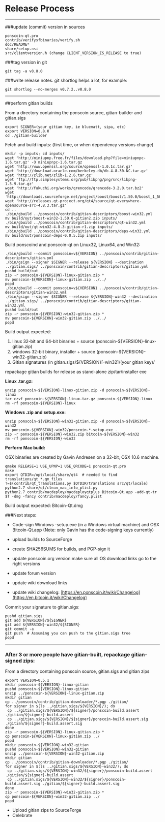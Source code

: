 Release Process
====================

* * *

###update (commit) version in sources


	ponscoin-qt.pro
	contrib/verifysfbinaries/verify.sh
	doc/README*
	share/setup.nsi
	src/clientversion.h (change CLIENT_VERSION_IS_RELEASE to true)

###tag version in git

	git tag -a v0.8.0

###write release notes. git shortlog helps a lot, for example:

	git shortlog --no-merges v0.7.2..v0.8.0

* * *

##perform gitian builds

 From a directory containing the ponscoin source, gitian-builder and gitian.sigs
  
	export SIGNER=(your gitian key, ie bluematt, sipa, etc)
	export VERSION=0.8.0
	cd ./gitian-builder

 Fetch and build inputs: (first time, or when dependency versions change)

	mkdir -p inputs; cd inputs/
	wget 'http://miniupnp.free.fr/files/download.php?file=miniupnpc-1.6.tar.gz' -O miniupnpc-1.6.tar.gz
	wget 'http://www.openssl.org/source/openssl-1.0.1c.tar.gz'
	wget 'http://download.oracle.com/berkeley-db/db-4.8.30.NC.tar.gz'
	wget 'http://zlib.net/zlib-1.2.6.tar.gz'
	wget 'ftp://ftp.simplesystems.org/pub/libpng/png/src/libpng-1.5.9.tar.gz'
	wget 'http://fukuchi.org/works/qrencode/qrencode-3.2.0.tar.bz2'
	wget 'http://downloads.sourceforge.net/project/boost/boost/1.50.0/boost_1_50_0.tar.bz2'
	wget 'http://releases.qt-project.org/qt4/source/qt-everywhere-opensource-src-4.8.3.tar.gz'
	cd ..
	./bin/gbuild ../ponscoin/contrib/gitian-descriptors/boost-win32.yml
	mv build/out/boost-win32-1.50.0-gitian2.zip inputs/
	./bin/gbuild ../ponscoin/contrib/gitian-descriptors/qt-win32.yml
	mv build/out/qt-win32-4.8.3-gitian-r1.zip inputs/
	./bin/gbuild ../ponscoin/contrib/gitian-descriptors/deps-win32.yml
	mv build/out/ponscoin-deps-0.0.5.zip inputs/

 Build ponscoind and ponscoin-qt on Linux32, Linux64, and Win32:
  
	./bin/gbuild --commit ponscoin=v${VERSION} ../ponscoin/contrib/gitian-descriptors/gitian.yml
	./bin/gsign --signer $SIGNER --release ${VERSION} --destination ../gitian.sigs/ ../ponscoin/contrib/gitian-descriptors/gitian.yml
	pushd build/out
	zip -r ponscoin-${VERSION}-linux-gitian.zip *
	mv ponscoin-${VERSION}-linux-gitian.zip ../../
	popd
	./bin/gbuild --commit ponscoin=v${VERSION} ../ponscoin/contrib/gitian-descriptors/gitian-win32.yml
	./bin/gsign --signer $SIGNER --release ${VERSION}-win32 --destination ../gitian.sigs/ ../ponscoin/contrib/gitian-descriptors/gitian-win32.yml
	pushd build/out
	zip -r ponscoin-${VERSION}-win32-gitian.zip *
	mv ponscoin-${VERSION}-win32-gitian.zip ../../
	popd

  Build output expected:

  1. linux 32-bit and 64-bit binaries + source (ponscoin-${VERSION}-linux-gitian.zip)
  2. windows 32-bit binary, installer + source (ponscoin-${VERSION}-win32-gitian.zip)
  3. Gitian signatures (in gitian.sigs/${VERSION}[-win32]/(your gitian key)/

repackage gitian builds for release as stand-alone zip/tar/installer exe

**Linux .tar.gz:**

	unzip ponscoin-${VERSION}-linux-gitian.zip -d ponscoin-${VERSION}-linux
	tar czvf ponscoin-${VERSION}-linux.tar.gz ponscoin-${VERSION}-linux
	rm -rf ponscoin-${VERSION}-linux

**Windows .zip and setup.exe:**

	unzip ponscoin-${VERSION}-win32-gitian.zip -d ponscoin-${VERSION}-win32
	mv ponscoin-${VERSION}-win32/ponscoin-*-setup.exe .
	zip -r ponscoin-${VERSION}-win32.zip bitcoin-${VERSION}-win32
	rm -rf ponscoin-${VERSION}-win32

**Perform Mac build:**

  OSX binaries are created by Gavin Andresen on a 32-bit, OSX 10.6 machine.

	qmake RELEASE=1 USE_UPNP=1 USE_QRCODE=1 ponscoin-qt.pro
	make
	export QTDIR=/opt/local/share/qt4  # needed to find translations/qt_*.qm files
	T=$(contrib/qt_translations.py $QTDIR/translations src/qt/locale)
	python2.7 share/qt/clean_mac_info_plist.py
	python2.7 contrib/macdeploy/macdeployqtplus Bitcoin-Qt.app -add-qt-tr $T -dmg -fancy contrib/macdeploy/fancy.plist

 Build output expected: Bitcoin-Qt.dmg

###Next steps:

* Code-sign Windows -setup.exe (in a Windows virtual machine) and
  OSX Bitcoin-Qt.app (Note: only Gavin has the code-signing keys currently)

* upload builds to SourceForge

* create SHA256SUMS for builds, and PGP-sign it

* update ponscoin.org version
  make sure all OS download links go to the right versions

* update forum version

* update wiki download links

* update wiki changelog: [https://en.ponscoin.it/wiki/Changelog](https://en.bitcoin.it/wiki/Changelog)

Commit your signature to gitian.sigs:

	pushd gitian.sigs
	git add ${VERSION}/${SIGNER}
	git add ${VERSION}-win32/${SIGNER}
	git commit -a
	git push  # Assuming you can push to the gitian.sigs tree
	popd

-------------------------------------------------------------------------

### After 3 or more people have gitian-built, repackage gitian-signed zips:

From a directory containing ponscoin source, gitian.sigs and gitian zips

	export VERSION=0.5.1
	mkdir ponscoin-${VERSION}-linux-gitian
	pushd ponscoin-${VERSION}-linux-gitian
	unzip ../ponscoin-${VERSION}-linux-gitian.zip
	mkdir gitian
	cp ../ponscoin/contrib/gitian-downloader/*.pgp ./gitian/
	for signer in $(ls ../gitian.sigs/${VERSION}/); do
	 cp ../gitian.sigs/${VERSION}/${signer}/ponscoin-build.assert ./gitian/${signer}-build.assert
	 cp ../gitian.sigs/${VERSION}/${signer}/ponscoin-build.assert.sig ./gitian/${signer}-build.assert.sig
	done
	zip -r ponscoin-${VERSION}-linux-gitian.zip *
	cp ponscoin-${VERSION}-linux-gitian.zip ../
	popd
	mkdir ponscoin-${VERSION}-win32-gitian
	pushd ponscoin-${VERSION}-win32-gitian
	unzip ../ponscoin-${VERSION}-win32-gitian.zip
	mkdir gitian
	cp ../ponscoin/contrib/gitian-downloader/*.pgp ./gitian/
	for signer in $(ls ../gitian.sigs/${VERSION}-win32/); do
	 cp ../gitian.sigs/${VERSION}-win32/${signer}/ponscoin-build.assert ./gitian/${signer}-build.assert
	 cp ../gitian.sigs/${VERSION}-win32/${signer}/ponscoin-build.assert.sig ./gitian/${signer}-build.assert.sig
	done
	zip -r ponscoin-${VERSION}-win32-gitian.zip *
	cp ponscoin-${VERSION}-win32-gitian.zip ../
	popd

- Upload gitian zips to SourceForge
- Celebrate 
